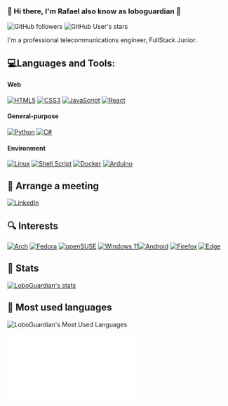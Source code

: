 ### 👋 Hi there, I'm Rafael also know as loboguardian 🐺
<!-- <p align="center"><a href="#"><img src="#" height="100%" width="100%" /></a></p> -->
![GitHub followers](https://img.shields.io/github/followers/loboguardian?color=777777&logo=github&logoColor=white&labelColor=101010&style=for-the-badge) ![GitHub User's stars](https://img.shields.io/github/stars/loboguardian?color=777777&logo=github&logoColor=white&labelColor=101010&style=for-the-badge)

I'm a professional telecommunications engineer, FullStack Junior.

## 💻Languages and Tools:
#### Web
[![HTML5](https://img.shields.io/badge/html5-%23E34F26.svg?style=for-the-badge&logo=html5&logoColor=white&labelColor=101010)](https://html.spec.whatwg.org/) [![CSS3](https://img.shields.io/badge/css3-%231572B6.svg?style=for-the-badge&logo=css3&logoColor=white&labelColor=101010)](https://www.w3.org/TR/CSS/#css) [![JavaScript](https://img.shields.io/badge/JavaScript-F7DF1E?style=for-the-badge&logo=javascript&logoColor=white&labelColor=101010)](https://developer.mozilla.org/en-US/docs/Web/JavaScript) [![React](https://img.shields.io/badge/-ReactJs-61DAFB?logo=react&logoColor=white&style=for-the-badge&log=react&logoColor=white&labelColor=101010)](https://reactjs.org/)
#### General-purpose
[![Python](https://img.shields.io/badge/Python-yellow?style=for-the-badge&logo=python&logoColor=white&labelColor=101010)](https://www.python.org) [![C#](https://img.shields.io/badge/c%23-%23239120.svg?style=for-the-badge&logo=c-sharp&logoColor=white&labelColor=101010)](https://www.w3schools.com/cs/)
#### Environment
[![Linux](https://img.shields.io/badge/Linux-FCC624?style=for-the-badge&logo=linux&logoColor=white&labelColor=101010)](https://www.linux.org/) [![Shell Script](https://img.shields.io/badge/shell_script-%23121011.svg?style=for-the-badge&logo=gnu-bash&logoColor=white&labelColor=101010)](https://www.gnu.org/software/bash/) [![Docker](https://img.shields.io/badge/docker-%230db7ed.svg?style=for-the-badge&logo=docker&logoColor=white&labelColor=101010)](https://www.docker.com/) [![Arduino](https://img.shields.io/badge/-Arduino-00979D?style=for-the-badge&logo=Arduino&logoColor=white&labelColor=101010)](https://www.arduino.cc/)

## 📌 Arrange a meeting
[![LinkedIn](https://img.shields.io/badge/linkedin-%230077B5.svg?style=for-the-badge&logo=linkedin&logoColor=white&labelColor=101010)](https://www.linkedin.com/in/gonzalezrbx/)

## 🔍 Interests
[![Arch](https://img.shields.io/badge/Arch%20Linux-1793D1?logo=arch-linux&logoColor=fff&style=for-the-badge&logoColor=white&labelColor=101010)](https://archlinux.org/)
[![Fedora](https://img.shields.io/badge/Fedora-294172?style=for-the-badge&logo=fedora&logoColor=white&labelColor=101010)](https://fedoraproject.org/)
[![openSUSE](https://img.shields.io/badge/openSUSE-%2364B345?style=for-the-badge&logo=openSUSE&logoColor=white&labelColor=101010)](opensuse.org/)
[![Windows 11](https://img.shields.io/badge/Windows%2011-%230079d5.svg?style=for-the-badge&logo=Windows%2011&logoColor=white&labelColor=101010)](https://www.microsoft.com/en-us/windows/windows-11)[![Android](https://img.shields.io/badge/Android-3DDC84?style=for-the-badge&logo=android&logoColor=white&labelColor=101010)](https://www.android.com/)
[![Firefox](https://img.shields.io/badge/Firefox-FF7139?style=for-the-badge&logo=Firefox-Browser&logoColor=white&labelColor=101010)](https://www.mozilla.org/en-US/firefox/new/?redirect_source=firefox-com) [![Edge](https://img.shields.io/badge/Edge-0078D7?style=for-the-badge&logo=Microsoft-edge&logoColor=white&labelColor=101010)](https://www.google.com/url?sa=t&rct=j&q=&esrc=s&source=web&cd=&cad=rja&uact=8&ved=2ahUKEwiPuqK0xJP_AhWJpYQIHYqlB44QFnoECAkQAQ&url=https%3A%2F%2Fwww.microsoft.com%2Fedge%2Fdownload&usg=AOvVaw10jbjeqGp6-BwezjV70LDR)

## 🧮 Stats 
[![LoboGuardian's stats](https://github-readme-stats.vercel.app/api?username=loboguardian&show_icons=true&theme=react)](https://github.com/loboguardian/github-readme-stats)

## 📝 Most used languages
![LoboGuardian's Most Used Languages](https://github-readme-stats.vercel.app/api/top-langs/?username=loboguardian&theme=react&layout=compact&hide=)

![Community](community.md)
<!--
**LoboGuardian/loboguardian** is a ✨ _special_ ✨ repository because its `README.md` (this file) appears on your GitHub profile.

Here are some ideas to get you started:

- 🔭 I’m currently working on ...
- 🌱 I’m currently learning ...
- 👯 I’m looking to collaborate on ...
- 🤔 I’m looking for help with ...
- 💬 Ask me about ...
- 📫 How to reach me: ...
- ⚡ Fun fact: ...
-->
